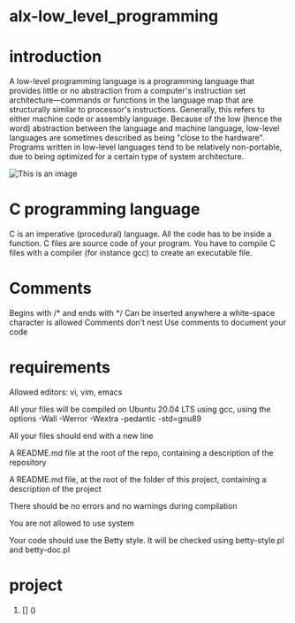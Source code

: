 # alx-low_level_programming

# introduction 

A low-level programming language is a programming language 
that provides little or no abstraction from a computer's instruction 
set architecture—commands or functions in the language map that are 
structurally similar to processor's instructions. Generally, 
this refers to either machine code or assembly language.
 Because of the low (hence the word) abstraction between the language 
and machine language, low-level languages are sometimes described as being
 "close to the hardware". Programs written in low-level languages tend to be 
relatively non-portable, due to being optimized for a certain type of 
system architecture.

![This is an image](https://encrypted-tbn0.gstatic.com/images?q=tbn:ANd9GcToz6N4FwepTagTNbQy8K2r6zX6DQmHFTzCetIuZGqPkn-BUUeGW09xFtlc&s=10)

# C programming language 

C is an imperative (procedural) language. All the code has to be inside a function. C files are source code of your program.
You have to compile C files with a compiler (for instance gcc) to create an executable file.

 
 # Comments
Begins with /* and ends with */
Can be inserted anywhere a white-space character is allowed
Comments don’t nest
Use comments to document your code
   

# requirements 

Allowed editors: vi, vim, emacs

All your files will be compiled on Ubuntu 20.04 LTS using gcc, using the options -Wall -Werror -Wextra -pedantic -std=gnu89

All your files should end with a new line

A README.md file at the root of the repo, containing a description of the repository

A README.md file, at the root of the folder of this project, containing a description of the project

There should be no errors and no warnings during compilation

You are not allowed to use system

Your code should use the Betty style. It will be checked using betty-style.pl and betty-doc.pl

# project 

1. [] ()
